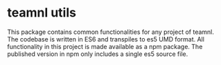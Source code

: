 # teamnl utils
This package contains common functionalities for any project of teamnl. The codebase is written in ES6 and transpiles to es5 UMD format.
All functionality in this project is made available as a npm package. The published version in npm only includes a single es5 source file.
